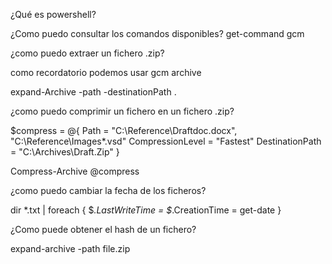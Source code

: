 ¿Qué es powershell?

¿Como puedo consultar los comandos disponibles? get-command gcm

¿como puedo extraer un fichero .zip?

como recordatorio podemos usar gcm archive

expand-Archive -path -destinationPath .

¿como puedo comprimir un fichero en un fichero .zip?

$compress = @{ Path = "C:\Reference\Draftdoc.docx", "C:\Reference\Images*.vsd" 
               CompressionLevel = "Fastest" 
               DestinationPath = "C:\Archives\Draft.Zip" }

Compress-Archive @compress

¿como puedo cambiar la fecha de los ficheros?

dir *.txt | foreach { $_.LastWriteTime = $_.CreationTime = get-date }

¿Como puede obtener el hash de un fichero?

expand-archive -path file.zip
